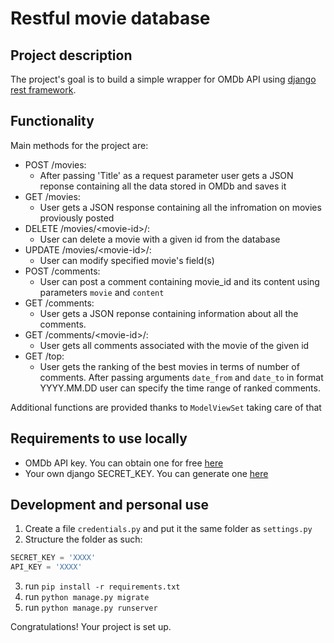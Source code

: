 # Restful movie database

## Project description
The project's goal is to build a simple wrapper for OMDb API
using [django rest framework](https://www.django-rest-framework.org).

## Functionality
Main methods for the project are:
- ​POST /movies:
  - After passing 'Title' as a request parameter user gets a JSON
    reponse containing all the data stored in OMDb and saves it
- GET /movies:
  - User gets a JSON response containing all the infromation on
    movies proviously posted
- DELETE /movies/\<movie-id>/:
  - User can delete a movie with a given id from the database
- UPDATE /movies/\<movie-id>/:
  - User can modify specified movie's field(s)
- POST /comments:
  - User can post a comment containing movie_id and its content
    using parameters ```movie``` and ```content```
- GET /comments:
  - User gets a JSON reponse containing information about all the
    comments.
- GET /comments/\<movie-id>/:
  - User gets all comments associated with the movie of the given
    id
- GET /top:
  - User gets the ranking of the best movies in terms of number
    of comments. After passing arguments ```date_from``` and ```date_to``` in format YYYY.MM.DD user can specify the time
    range of ranked comments.

Additional functions are provided thanks to ```ModelViewSet```
taking care of that

## Requirements to use locally
- OMDb API key. You can obtain one for free [here](http://www.omdbapi.com)
- Your own django SECRET_KEY. You can generate one [here](https://www.miniwebtool.com/django-secret-key-generator/)

## Development and personal use
1. Create a file ```credentials.py``` and put it the same
  folder as ```settings.py```
2. Structure the folder as such:
```python
SECRET_KEY = 'XXXX'
API_KEY = 'XXXX'
```
3. run ```pip install -r requirements.txt```
4. run ```python manage.py migrate```
5. run ```python manage.py runserver```

Congratulations! Your project is set up.


